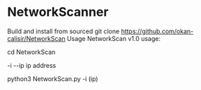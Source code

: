 # NetworkScanner

Build and install from sourced
git clone https://github.com/okan-calisir/NetworkScan
Usage
NetworkScan v1.0 usage:

cd NetworkScan

-i --ip ip address

python3 NetworkScan.py -i (ip) 

